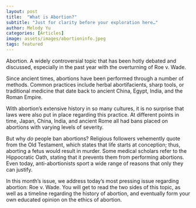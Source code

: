 ```yaml
---
layout: post
title:  "What is Abortion?"
subtitle: "Just for clarity before your exploration here…"
author: Melody Yu
categories: [Articles]
image: assets/images/abortioninfo.jpeg
tags: featured
---
```


Abortion. A widely controversial topic that has been hotly debated and discussed, especially in the past year with the overturning of Roe v. Wade. 

Since ancient times, abortions have been performed through a number of methods. Common practices include herbal abortifacients, sharp tools, or traditional medicine that date back to ancient China, Egypt, India, and the Roman Empire.

With abortion’s extensive history in so many cultures, it is no surprise that laws were also put in place regarding this practice. At different points in time, Japan, China, India, and ancient Rome all had bans placed on abortions with varying levels of severity. 

But why _do_ people ban abortions? Religious followers vehemently quote from the Old Testament, which states that life starts at conception; thus, aborting a fetus would result in murder. Some medical scholars refer to the Hippocratic Oath, stating that it prevents them from performing abortions. Even today, anti-abortionists sport a wide range of reasons that only they can justify. 

In this month’s issue, we address today’s most pressing issue regarding abortion: Roe v. Wade. You will get to read the two sides of this topic, as well as a timeline regarding the history of abortion, and eventually form your own educated opinion on the ethics of abortion. 
